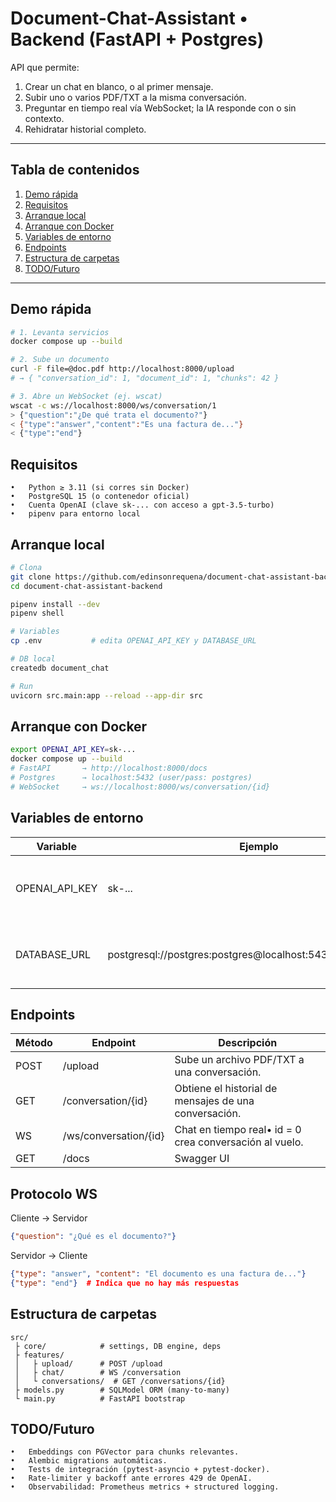 # Document-Chat-Assistant • Backend (FastAPI + Postgres)

API que permite:
1. Crear un chat en blanco, o al primer mensaje.
2. Subir uno o varios PDF/TXT a la misma conversación.
3. Preguntar en tiempo real vía WebSocket; la IA responde con o sin contexto.
4. Rehidratar historial completo.

---

## Tabla de contenidos
1. [Demo rápida](#demo-rápida)
2. [Requisitos](#requisitos)
3. [Arranque local](#arranque-local)
4. [Arranque con Docker](#arranque-con-docker)
5. [Variables de entorno](#variables-de-entorno)
6. [Endpoints](#endpoints)
7. [Estructura de carpetas](#estructura-de-carpetas)
8. [TODO/Futuro](#todofuturo)

---

## Demo rápida

```bash
# 1. Levanta servicios
docker compose up --build

# 2. Sube un documento
curl -F file=@doc.pdf http://localhost:8000/upload
# → { "conversation_id": 1, "document_id": 1, "chunks": 42 }

# 3. Abre un WebSocket (ej. wscat)
wscat -c ws://localhost:8000/ws/conversation/1
> {"question":"¿De qué trata el documento?"}
< {"type":"answer","content":"Es una factura de..."}
< {"type":"end"}
```

## Requisitos
	•	Python ≥ 3.11 (si corres sin Docker)
	•	PostgreSQL 15 (o contenedor oficial)
	•	Cuenta OpenAI (clave sk-... con acceso a gpt-3.5-turbo)
	•	pipenv para entorno local

## Arranque local
```bash
# Clona
git clone https://github.com/edinsonrequena/document-chat-assistant-backend.git
cd document-chat-assistant-backend

pipenv install --dev
pipenv shell

# Variables
cp .env           # edita OPENAI_API_KEY y DATABASE_URL

# DB local
createdb document_chat

# Run
uvicorn src.main:app --reload --app-dir src
```


## Arranque con Docker
```bash
export OPENAI_API_KEY=sk-...
docker compose up --build
# FastAPI       → http://localhost:8000/docs
# Postgres      → localhost:5432 (user/pass: postgres)
# WebSocket     → ws://localhost:8000/ws/conversation/{id}
```

## Variables de entorno
| Variable            |  Ejemplo                                     | Descripción |
|---------------------|---------------------------------------------|-------------|
| OPENAI_API_KEY      | sk-...                                      | Clave de API de OpenAI para GPT-3.5-turbo |
| DATABASE_URL        | postgresql://postgres:postgres@localhost:5432/document_chat | URL de conexión a la base de datos PostgreSQL |


## Endpoints
| Método | Endpoint                          | Descripción |
|--------|-----------------------------------|-------------|
| POST   | /upload                           | Sube un archivo PDF/TXT a una conversación. |
| GET    | /conversation/{id}                | Obtiene el historial de mensajes de una conversación. |
| WS   | /ws/conversation/{id}          | Chat en tiempo real• id = 0 crea conversación al vuelo. |
| GET   | /docs            | Swagger UI |

## Protocolo WS
Cliente → Servidor
```json
{"question": "¿Qué es el documento?"}
```
Servidor → Cliente
```json
{"type": "answer", "content": "El documento es una factura de..."}
{"type": "end"}  # Indica que no hay más respuestas
```

## Estructura de carpetas
```
src/
 ├ core/            # settings, DB engine, deps
 ├ features/
 │   ├ upload/      # POST /upload
 │   ├ chat/        # WS /conversation
 │   └ conversations/  # GET /conversations/{id}
 ├ models.py        # SQLModel ORM (many-to-many)
 └ main.py          # FastAPI bootstrap
```

## TODO/Futuro
	•	Embeddings con PGVector para chunks relevantes.
	•	Alembic migrations automáticas.
	•	Tests de integración (pytest-asyncio + pytest-docker).
	•	Rate-limiter y backoff ante errores 429 de OpenAI.
	•	Observabilidad: Prometheus metrics + structured logging.
